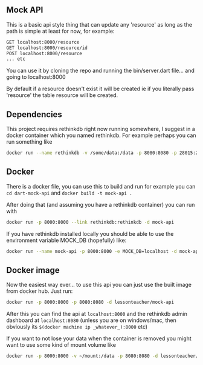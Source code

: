## Mock API

This is a basic api style thing that can update any 'resource' as
long as the path is simple at least for now, for example:

``` sh
GET localhost:8000/resource
GET localhost:8000/resource/id
POST localhost:8000/resource
... etc
```

You can use it by cloning the repo and running the bin/server.dart file... and going to localhost:8000

By default if a resource doesn't exist it will be created
ie if you literally pass 'resource' the table resource will be created.

## Dependencies

This project requires rethinkdb right now running somewhere, I suggest in a docker container which you named rethinkdb. For example perhaps you can run something like

``` sh
docker run --name rethinkdb -v /some/data:/data -p 8080:8080 -p 28015:28015 -p 29015:29015 -d rethinkdb
```

## Docker

There is a docker file, you can use this to build and run for example you can `cd dart-mock-api` and `docker build -t mock-api .`

After doing that (and assuming you have a rethinkdb container) you can run with

``` sh
docker run -p 8000:8000 --link rethinkdb:rethinkdb -d mock-api
```

If you have rethinkdb installed locally you should be able to use the environment variable MOCK_DB (hopefully) like:

``` sh
docker run --name mock-api -p 8000:8000 -e MOCK_DB=localhost -d mock-api
```

## Docker image

Now the easiest way ever... to use this api you can just use the built image from docker hub. Just run:

```sh
docker run -p 8000:8000 -p 8080:8080 -d lessonteacher/mock-api
```

After this you can find the api at `localhost:8000` and the rethinkdb admin dashboard at `localhost:8080` (unless you are on windows/mac, then obviously its `$(docker machine ip _whatever_):8000` etc) 


If you want to not lose your data when the container is removed you might want to use some kind of mount volume like

```sh
docker run -p 8000:8000 -v ~/mount:/data -p 8080:8080 -d lessonteacher/mock-api
```
